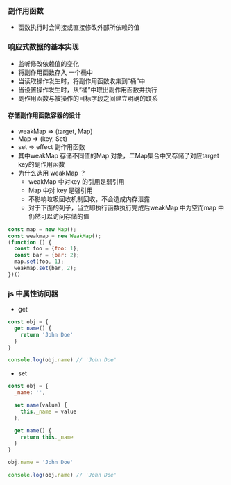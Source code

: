 ### 副作用函数

+ 函数执行时会间接或直接修改外部所依赖的值

### 响应式数据的基本实现

+ 监听修改依赖值的变化
+ 将副作用函数存入 一个桶中
+ 当读取操作发生时，将副作用函数收集到“桶”中
+ 当设置操作发生时，从“桶”中取出副作用函数并执行
+ 副作用函数与被操作的目标字段之间建立明确的联系

#### 存储副作用函数容器的设计

+ weakMap => (target, Map)
+ Map => (key, Set)
+ set => effect 副作用函数
+ 其中weakMap 存储不同值的Map 对象，二Map集合中又存储了对应target key的副作用函数
+ 为什么选用 weakMap ？
    + weakMap 中对key 的引用是弱引用
    + Map 中对 key 是强引用
    + 不影响垃圾回收机制回收，不会造成内存泄露
    + 对于下面的列子，当立即执行函数执行完成后weakMap 中为空而map 中仍然可以访问存储的值

```js
const map = new Map();
const weakmap = new WeakMap();
(function () {
  const foo = {foo: 1};
  const bar = {bar: 2};
  map.set(foo, 1);
  weakmap.set(bar, 2);
})()
```

### js 中属性访问器

+ get

```js
const obj = {
  get name() {
    return 'John Doe'
  }
}

console.log(obj.name) // 'John Doe'

```

+ set

```js
const obj = {
  _name: '',

  set name(value) {
    this._name = value
  },

  get name() {
    return this._name
  }
}

obj.name = 'John Doe'

console.log(obj.name) // 'John Doe'
```
